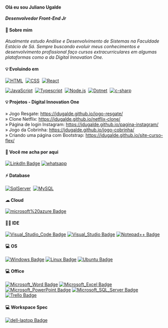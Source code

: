 #### Olá eu sou Juliano Ugalde
<b><i>Desenvolvedor Front-End Jr </i></b><br>

<!--
#### 📚 Atualmente cursando Análise e desenvolvimento de sistemas
[![Estacio de Sa Badge](https://img.shields.io/badge/Estacio%20de%20Sa-5E5C5C?style=for-the-badge&logo=estacio&logoColor=F7DF1E=)](#)
[![Pluralsight Badge](https://img.shields.io/badge/Digital%20Innovation%20One-F15B2A?style=for-the-badge&logo=Pluralsight&logoColor=white=#)](#)
-->

#### 👨 Sobre mim
<i>Atualmente estudo Análise e Desenvolvimento de Sistemas na Faculdade Estácio de Sá.
Sempre buscando evoluir meus conhecimentos e desenvolvimento profissional faço cursos extracurriculares em algumas plataformas como a da Digital Innovation One.</i>

#### 💡 Evoluindo em
<p dir="auto"><a target="_blank" rel="noopener noreferrer" href="https://camo.githubusercontent.com/c8d13e1c596a6726b1da8475a9299fac133f95ef009083b48be01f975a44987e/68747470733a2f2f696d672e736869656c64732e696f2f62616467652f2d48544d4c2d3035313232413f7374796c653d666c6174266c6f676f3d48544d4c35"><img src="https://camo.githubusercontent.com/c8d13e1c596a6726b1da8475a9299fac133f95ef009083b48be01f975a44987e/68747470733a2f2f696d672e736869656c64732e696f2f62616467652f2d48544d4c2d3035313232413f7374796c653d666c6174266c6f676f3d48544d4c35" alt="HTML" data-canonical-src="https://img.shields.io/badge/-HTML-05122A?style=flat&amp;logo=HTML5" style="max-width: 100%;"></a>&nbsp;
<a target="_blank" rel="noopener noreferrer" href="https://camo.githubusercontent.com/d738d76484d50c8345c2d01e39364b707285bc7936140858e7909dfe6424efb2/68747470733a2f2f696d672e736869656c64732e696f2f62616467652f2d4353532d3035313232413f7374796c653d666c6174266c6f676f3d43535333266c6f676f436f6c6f723d313537324236"><img src="https://camo.githubusercontent.com/d738d76484d50c8345c2d01e39364b707285bc7936140858e7909dfe6424efb2/68747470733a2f2f696d672e736869656c64732e696f2f62616467652f2d4353532d3035313232413f7374796c653d666c6174266c6f676f3d43535333266c6f676f436f6c6f723d313537324236" alt="CSS" data-canonical-src="https://img.shields.io/badge/-CSS-05122A?style=flat&amp;logo=CSS3&amp;logoColor=1572B6" style="max-width: 100%;"></a>&nbsp;
<a target="_blank" rel="noopener noreferrer" href="https://camo.githubusercontent.com/0dbdbda9b41b77beb88c3a54e5da74ae7632c0683b09536f78bcc146258be5fe/68747470733a2f2f696d672e736869656c64732e696f2f62616467652f2d52656163742d3035313232413f7374796c653d666c6174266c6f676f3d7265616374"><img src="https://camo.githubusercontent.com/0dbdbda9b41b77beb88c3a54e5da74ae7632c0683b09536f78bcc146258be5fe/68747470733a2f2f696d672e736869656c64732e696f2f62616467652f2d52656163742d3035313232413f7374796c653d666c6174266c6f676f3d7265616374" alt="React" data-canonical-src="https://img.shields.io/badge/-React-05122A?style=flat&amp;logo=react" style="max-width: 100%;"></a>&nbsp;</p>

<p dir="auto"><a target="_blank" rel="noopener noreferrer" href="https://camo.githubusercontent.com/6e8ce928be6e5866e27140eb0bb25479b52137d75ee0196e7b67c91038a9abc3/68747470733a2f2f696d672e736869656c64732e696f2f62616467652f2d4a6176615363726970742d3035313232413f7374796c653d666c6174266c6f676f3d6a617661736372697074"><img src="https://camo.githubusercontent.com/6e8ce928be6e5866e27140eb0bb25479b52137d75ee0196e7b67c91038a9abc3/68747470733a2f2f696d672e736869656c64732e696f2f62616467652f2d4a6176615363726970742d3035313232413f7374796c653d666c6174266c6f676f3d6a617661736372697074" alt="JavaScript" data-canonical-src="https://img.shields.io/badge/-JavaScript-05122A?style=flat&amp;logo=javascript" style="max-width: 100%;"></a>&nbsp;
<a target="_blank" rel="noopener noreferrer" href="https://camo.githubusercontent.com/027325c02bd4feaf9c2c64739b147725c72b88b390356877605da33264f90c8f/68747470733a2f2f696d672e736869656c64732e696f2f62616467652f2d547970655363726970742d3035313232413f7374796c653d666c6174266c6f676f3d74797065736372697074"><img src="https://camo.githubusercontent.com/027325c02bd4feaf9c2c64739b147725c72b88b390356877605da33264f90c8f/68747470733a2f2f696d672e736869656c64732e696f2f62616467652f2d547970655363726970742d3035313232413f7374796c653d666c6174266c6f676f3d74797065736372697074" alt="Typescript" data-canonical-src="https://img.shields.io/badge/-TypeScript-05122A?style=flat&amp;logo=typescript" style="max-width: 100%;"></a>&nbsp;
<a target="_blank" rel="noopener noreferrer" href="https://camo.githubusercontent.com/441ef92f4ca6ed08f5179c92de1db983e255289755d138acddb23c503f54fc9c/68747470733a2f2f696d672e736869656c64732e696f2f62616467652f2d4e6f64652e6a732d3035313232413f7374796c653d666c6174266c6f676f3d6e6f64652e6a73"><img src="https://camo.githubusercontent.com/441ef92f4ca6ed08f5179c92de1db983e255289755d138acddb23c503f54fc9c/68747470733a2f2f696d672e736869656c64732e696f2f62616467652f2d4e6f64652e6a732d3035313232413f7374796c653d666c6174266c6f676f3d6e6f64652e6a73" alt="Node.js" data-canonical-src="https://img.shields.io/badge/-Node.js-05122A?style=flat&amp;logo=node.js" style="max-width: 100%;"></a>&nbsp;
<a target="_blank" rel="noopener noreferrer" href="https://camo.githubusercontent.com/73d7e33a62c1f29299c260a2710cc9fe5f2e0a37d1c4d2867964ddeb957cd4a7/68747470733a2f2f696d672e736869656c64732e696f2f62616467652f2d2e4e45542d3035313232413f7374796c653d666c6174266c6f676f3d646f746e6574"><img src="https://camo.githubusercontent.com/73d7e33a62c1f29299c260a2710cc9fe5f2e0a37d1c4d2867964ddeb957cd4a7/68747470733a2f2f696d672e736869656c64732e696f2f62616467652f2d2e4e45542d3035313232413f7374796c653d666c6174266c6f676f3d646f746e6574" alt="Dotnet" data-canonical-src="https://img.shields.io/badge/-.NET-05122A?style=flat&amp;logo=dotnet" style="max-width: 100%;"></a>&nbsp;
<a target="_blank" rel="noopener noreferrer" href="https://camo.githubusercontent.com/7c411a2d6241c34f64b3356fbf8c2db9c0cdff7c8d4975a1b7fc3cb2696b29c8/68747470733a2f2f696d672e736869656c64732e696f2f62616467652f2d432532332d3035313232413f7374796c653d666c6174266c6f676f3d632d7368617270"><img src="https://camo.githubusercontent.com/7c411a2d6241c34f64b3356fbf8c2db9c0cdff7c8d4975a1b7fc3cb2696b29c8/68747470733a2f2f696d672e736869656c64732e696f2f62616467652f2d432532332d3035313232413f7374796c653d666c6174266c6f676f3d632d7368617270" alt="c-sharp" data-canonical-src="https://img.shields.io/badge/-C%23-05122A?style=flat&amp;logo=c-sharp" style="max-width: 100%;"></a>&nbsp;</p>

<!--
<div dir="auto">
  <a target="_blank" rel="noopener noreferrer" href="https://raw.githubusercontent.com/devicons/devicon/master/icons/html5/html5-plain.svg"><img align="center" alt="Ton-HTML" height="30" width="40" src="https://raw.githubusercontent.com/devicons/devicon/master/icons/html5/html5-plain.svg" style="max-width: 100%;"></a>
  <a target="_blank" rel="noopener noreferrer" href="https://raw.githubusercontent.com/devicons/devicon/master/icons/css3/css3-plain.svg"><img align="center" alt="Ton-CSS" height="30" width="40" src="https://raw.githubusercontent.com/devicons/devicon/master/icons/css3/css3-plain.svg" style="max-width: 100%;"></a>
  <a target="_blank" rel="noopener noreferrer" href="https://raw.githubusercontent.com/devicons/devicon/master/icons/javascript/javascript-plain.svg"><img align="center" alt="Ton-Js" height="30" width="40" src="https://raw.githubusercontent.com/devicons/devicon/master/icons/javascript/javascript-plain.svg" style="max-width: 100%;"></a>
  <a target="_blank" rel="noopener noreferrer" href="https://raw.githubusercontent.com/devicons/devicon/master/icons/typescript/typescript-plain.svg"><img align="center" alt="Ton-Ts" height="30" width="40" src="https://raw.githubusercontent.com/devicons/devicon/master/icons/typescript/typescript-plain.svg" style="max-width: 100%;"></a>
  <a target="_blank" rel="noopener noreferrer" href="https://raw.githubusercontent.com/devicons/devicon/master/icons/react/react-original.svg"><img align="center" alt="Ton-React" height="30" width="40" src="https://raw.githubusercontent.com/devicons/devicon/master/icons/react/react-original.svg" style="max-width: 100%;"></a>
  <a target="_blank" rel="noopener noreferrer" href="https://raw.githubusercontent.com/devicons/devicon/master/icons/nextjs/nextjs-original.svg"><img align="center" alt="Ton-Next" height="30" width="40" src="https://raw.githubusercontent.com/devicons/devicon/master/icons/nextjs/nextjs-original.svg" style="max-width: 100%;"></a>
  <a target="_blank" rel="noopener noreferrer" href="https://raw.githubusercontent.com/devicons/devicon/master/icons/angularjs/angularjs-original.svg"><img align="center" alt="Ton-Next" height="30" width="40" src="https://raw.githubusercontent.com/devicons/devicon/master/icons/angularjs/angularjs-original.svg" style="max-width: 100%;"></a>
  <a target="_blank" rel="noopener noreferrer" href="https://raw.githubusercontent.com/devicons/devicon/master/icons/vuejs/vuejs-original.svg"><img align="center" alt="Ton-Next" height="30" width="40" src="https://raw.githubusercontent.com/devicons/devicon/master/icons/vuejs/vuejs-original.svg" style="max-width: 100%;"></a>
  <a target="_blank" rel="noopener noreferrer" href="https://raw.githubusercontent.com/devicons/devicon/master/icons/nodejs/nodejs-original.svg"><img align="center" alt="Ton-Next" height="30" width="40" src="https://raw.githubusercontent.com/devicons/devicon/master/icons/nodejs/nodejs-original.svg" style="max-width: 100%;"></a>
  <a target="_blank" rel="noopener noreferrer" href="https://raw.githubusercontent.com/devicons/devicon/master/icons/github/github-original.svg"><img align="center" alt="Ton-Next" height="30" width="40" src="https://raw.githubusercontent.com/devicons/devicon/master/icons/github/github-original.svg" style="max-width: 100%;"></a>
  <a target="_blank" rel="noopener noreferrer" href="https://raw.githubusercontent.com/devicons/devicon/master/icons/python/python-original.svg"><img align="center" alt="Ton-Next" height="30" width="40" src="https://raw.githubusercontent.com/devicons/devicon/master/icons/python/python-original.svg" style="max-width: 100%;"></a>
  <a target="_blank" rel="noopener noreferrer" href="https://raw.githubusercontent.com/devicons/devicon/master/icons/express/express-original.svg"><img align="center" alt="Ton-Next" height="30" width="40" src="https://raw.githubusercontent.com/devicons/devicon/master/icons/express/express-original.svg" style="max-width: 100%;"></a>
  <a target="_blank" rel="noopener noreferrer" href="https://raw.githubusercontent.com/devicons/devicon/master/icons/bootstrap/bootstrap-original.svg"><img align="center" alt="Ton-Next" height="30" width="40" src="https://raw.githubusercontent.com/devicons/devicon/master/icons/bootstrap/bootstrap-original.svg" style="max-width: 100%;"></a>
</div>
-->

#### 💡 Projetos - Digital Innovation One

» Jogo Resgate: https://jdugalde.github.io/jogo-resgate/ <br>
» Clone Netflix: https://jdugalde.github.io/netflix-clone/ <br>
» Página de login Instagram: https://jdugalde.github.io/pagina-instagram/ <br>
» Jogo da Cobrinha: https://jdugalde.github.io/jogo-cobrinha/ <br>
» Criando uma página com Bootstrap: https://jdugalde.github.io/site-curso-flex/



#### 📱 Você me acha por aqui
[![LinkdIn Badge](https://img.shields.io/badge/LinkedIn-0077B5?style=for-the-badge&logo=linkedin&logoColor=white&Link=https://www.linkedin.com/in/julianodamasco/)](https://www.linkedin.com/in/julianodamasco/)
<a href="https://api.whatsapp.com/send?phone=5548998388036&text=Olá!."
      target="_blank" class="float">
      <img src="https://img.shields.io/badge/WhatsApp-25D366?style=for-the-badge&logo=whatsapp&logoColor=white" alt="whatsapp">
    </a>
<!--
[![Gmail Badge](https://img.shields.io/badge/Gmail-c14438?style=for-the-badge&logo=Gmail&logoColor=white&link=mailto:julianougalde@gmail.com)](mailto:julianougalde@gmail.com)
[![Github Badge](https://img.shields.io/badge/GitHub-100000?style=for-the-badge&logo=github&logoColor=white=https://github.com/jdugalde)](https://github.com/jdugalde)
[![Telegram Badge](https://img.shields.io/badge/Telegram-2CA5E0?style=for-the-badge&logo=telegram&logoColor=white&link=https://t.me/julianodamasco)](https://t.me/julianodamasco)


#### 💻 Linguagens

[![HTML5 Badge](https://img.shields.io/badge/HTML5-E34F26?style=for-the-badge&logo=html5&logoColor=white=#)](#)
[![CSS3 Badge](https://img.shields.io/badge/CSS3-1572B6?style=for-the-badge&logo=css3&logoColor=white=)](#)
[![JavaScript Badge](https://img.shields.io/badge/JavaScript-323330?style=for-the-badge&logo=javascript&logoColor=F7DF1E=)](#)
[![TypeScript Badge](https://img.shields.io/badge/TypeScript-007ACC?style=for-the-badge&logo=typescript&logoColor=white=)](#)
[![C%23 Badge](https://img.shields.io/badge/C%23-239120?style=for-the-badge&logo=c-sharp&logoColor=white=)](#)
[![Python Badge](https://img.shields.io/badge/Python-FFD43B?style=for-the-badge&logo=python&logoColor=darkgreen=)](#)
[![json Badge](https://img.shields.io/badge/json-5E5C5C?style=for-the-badge&logo=json&logoColor=white=)](#)*/

#### 🚀 Frameworks
[![Node.js Badge](https://img.shields.io/badge/Node.js-339933?style=for-the-badge&logo=nodedotjs&logoColor=white=)](#)
[![npm Badge](https://img.shields.io/badge/npm-CB3837?style=for-the-badge&logo=npm&logoColor=white=)](#)
[![Express.js Badge](https://img.shields.io/badge/Express.js-000000?style=for-the-badge&logo=express&logoColor=white=)](#)
[![.NET Badge](https://img.shields.io/badge/.NET-512BD4?style=for-the-badge&logo=dotnet&logoColor=white=)](#)


[![NuGet Badge](https://img.shields.io/badge/NuGet-004880?style=for-the-badge&logo=nuget&logoColor=white=)](#)

[![Vue.js Badge](https://img.shields.io/badge/Vue.js-35495E?style=for-the-badge&logo=vuedotjs&logoColor=4FC08D=)](#)
[![Angular Badge](https://img.shields.io/badge/Angular-DD0031?style=for-the-badge&logo=angular&logoColor=white=)](#)
[![React Badge](https://img.shields.io/badge/React-20232A?style=for-the-badge&logo=react&logoColor=61DAFB=)](#)
[![Bootstrap Badge](https://img.shields.io/badge/Bootstrap-563D7C?style=for-the-badge&logo=bootstrap&logoColor=white=)](#)

[![Microsoft Badge](https://img.shields.io/badge/Microsoft-666666?style=for-the-badge&logo=microsoft&logoColor=white=)](#)

[![Git Badge](https://img.shields.io/badge/Git-F05032?style=for-the-badge&logo=git&logoColor=white=)](#)
[![Postman Badge](https://img.shields.io/badge/Postman-FF6C37?style=for-the-badge&logo=Postman&logoColor=white=)](#)
-->

#### ⚡ Database
<!--
[![MySQL Badge](https://img.shields.io/badge/MySQL-00000F?style=for-the-badge&logo=mysql&logoColor=white=)](#)
[![Microsoft%20SQL%20Server Badge](https://img.shields.io/badge/Microsoft%20SQL%20Server-CC2927?style=for-the-badge&logo=microsoft%20sql%20server&logoColor=white=)](#)

<p dir="auto"><a target="_blank" rel="noopener noreferrer" href="https://camo.githubusercontent.com/e788a2c587ceee2f4cbd632236a4b6256667d7556f6d6933cdece1190825318f/68747470733a2f2f696d672e736869656c64732e696f2f62616467652f2d4d6f6e676f44422d3035313232413f7374796c653d666c6174266c6f676f3d6d6f6e676f6462"><img src="https://camo.githubusercontent.com/e788a2c587ceee2f4cbd632236a4b6256667d7556f6d6933cdece1190825318f/68747470733a2f2f696d672e736869656c64732e696f2f62616467652f2d4d6f6e676f44422d3035313232413f7374796c653d666c6174266c6f676f3d6d6f6e676f6462" alt="MongoDB" data-canonical-src="https://img.shields.io/badge/-MongoDB-05122A?style=flat&amp;logo=mongodb" style="max-width: 100%;"></a>&nbsp;
-->
<a target="_blank" rel="noopener noreferrer" href="https://camo.githubusercontent.com/64c6f3c785dd27ca636f41de6c540b99186d4f5cf2d080ee6fb6b067da59acaa/68747470733a2f2f696d672e736869656c64732e696f2f62616467652f2d4d6963726f736f667425323053514c2532305365727665722d3035313232413f7374796c653d666c6174266c6f676f3d6d6963726f736f667425323073716c253230736572766572266c6f676f436f6c6f723d313537324236"><img src="https://camo.githubusercontent.com/64c6f3c785dd27ca636f41de6c540b99186d4f5cf2d080ee6fb6b067da59acaa/68747470733a2f2f696d672e736869656c64732e696f2f62616467652f2d4d6963726f736f667425323053514c2532305365727665722d3035313232413f7374796c653d666c6174266c6f676f3d6d6963726f736f667425323073716c253230736572766572266c6f676f436f6c6f723d313537324236" alt="SqlServer" data-canonical-src="https://img.shields.io/badge/-Microsoft%20SQL%20Server-05122A?style=flat&amp;logo=microsoft%20sql%20server&amp;logoColor=1572B6" style="max-width: 100%;"></a>&nbsp;
<a target="_blank" rel="noopener noreferrer" href="https://camo.githubusercontent.com/09807d60bef7fe173ae782521252fb89febe297cf24bd373c065f340dd63ce34/68747470733a2f2f696d672e736869656c64732e696f2f62616467652f2d4d7953514c2d3035313232413f7374796c653d666c6174266c6f676f3d6d7973716c"><img src="https://camo.githubusercontent.com/09807d60bef7fe173ae782521252fb89febe297cf24bd373c065f340dd63ce34/68747470733a2f2f696d672e736869656c64732e696f2f62616467652f2d4d7953514c2d3035313232413f7374796c653d666c6174266c6f676f3d6d7973716c" alt="MySQL" data-canonical-src="https://img.shields.io/badge/-MySQL-05122A?style=flat&amp;logo=mysql" style="max-width: 100%;"></a>&nbsp;</p>


#### ☁ Cloud
[![microsoft%20azure Badge](https://img.shields.io/badge/microsoft%20azure-0089D6?style=for-the-badge&logo=microsoft-azure&logoColor=white=)](#)

#### 👩‍💻 IDE
[![Visual_Studio_Code Badge](https://img.shields.io/badge/Visual_Studio_Code-0078D4?style=for-the-badge&logo=visual%20studio%20code&logoColor=white=)](#)
[![Visual_Studio Badge](https://img.shields.io/badge/Visual_Studio-5C2D91?style=for-the-badge&logo=visual%20studio&logoColor=white=)](#)
[![Notepad++ Badge](https://img.shields.io/badge/Notepad++-90E59A.svg?style=for-the-badge&logo=notepad%2B%2B&logoColor=black=)](#)

#### 💻 OS
[![Windows Badge](https://img.shields.io/badge/Windows-0078D6?style=for-the-badge&logo=windows&logoColor=white=)](#)
[![Linux Badge](https://img.shields.io/badge/Linux-FCC624?style=for-the-badge&logo=linux&logoColor=black=)](#)
[![Ubuntu Badge](https://img.shields.io/badge/Ubuntu-E95420?style=for-the-badge&logo=ubuntu&logoColor=white=)](#)

#### 💻 Office
[![Microsoft_Word Badge](https://img.shields.io/badge/Microsoft_Word-2B579A?style=for-the-badge&logo=microsoft-word&logoColor=white=)](#)
[![Microsoft_Excel Badge](https://img.shields.io/badge/Microsoft_Excel-217346?style=for-the-badge&logo=microsoft-excel&logoColor=white=)](#)
[![Microsoft_PowerPoint Badge](https://img.shields.io/badge/Microsoft_PowerPoint-B7472A?style=for-the-badge&logo=microsoft-powerpoint&logoColor=white=)](#)
[![Microsoft_SQL_Server Badge](https://img.shields.io/badge/Microsoft_SQL_Server-CC2927?style=for-the-badge&logo=microsoft-sql-server&logoColor=white=)](#)
[![Trello Badge](https://img.shields.io/badge/Trello-0052CC?style=for-the-badge&logo=trello&logoColor=white=)](#)

#### 💻 Workspace Spec
[![dell-laptop Badge](https://img.shields.io/badge/dell-laptop-007DB8?style=for-the-badge&logo=dell&logoColor=white=)](#)

